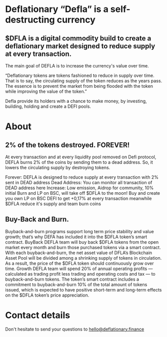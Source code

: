 
# Deflationary “Defla” is a self-destructing currency

## $DFLA is a digital commodity build to create a deflationary market designed to reduce supply at every transaction.
The main goal of DEFLA is to increase the currency's value over time.


“Deflationary tokens are tokens fashioned to reduce in supply over time. That is to say, the circulating supply of the token reduces as the years pass. The essence is to prevent the market from being flooded with the token while improving the value of the token.”

Defla provide its holders with a chance to make money, by investing, building, holding and create a DEFI pools.


# About
## 2% of the tokens destroyed. FOREVER!
At every transaction and at every liquidity pool removed on Defi protocol, DEFLA burns 2% of the coins by sending them to a dead address. So, it lowers the circulating supply by destroying tokens.

Forever: DEFLA is designed to reduce supply at every transaction with 2% sent in DEAD address
Dead Address: You can monitor all transaction of DEAD address here
Increase: Low emission, Aidrop for community, 10% initial Burn and LP on BSC, will take off $DFLA to the moon!
Buy and create you own LP on BSC DEFI to get +0,17% at every transaction meanwhile $DFLA reduce it's supply and team burn coins


## Buy-Back and Burn.
Buyback-and-burn programs support long term price stability and value growth; that’s why DEFA has included it into the $DFLA token’s smart contract.
BuyBack DEFLA team will buy back $DFLA tokens from the open market every month and burn those purchased tokens via a smart contract. With each buyback-and-burn, the net asset value of DFLA’s Blockchain Asset Pool will be divided among a shrinking supply of tokens in circulation. As a result, the price of the $DFLA token should continuously grow over time.
Growth DEFLA team will spend 20% of annual operating profits — calculated as trading profit less trading and operating costs and tax — to buyback-and-burn tokens. The token’s smart contract includes a commitment to buyback-and-burn 10% of the total amount of tokens issued, which is expected to have positive short-term and long-term effects on the $DFLA token’s price appreciation.

# Contact details
Don't hesitate to send your questions to hello@deflationary.finance
